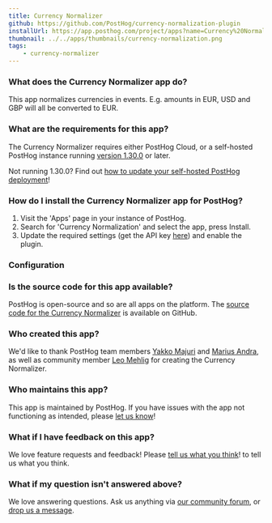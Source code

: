 ```yaml
---
title: Currency Normalizer
github: https://github.com/PostHog/currency-normalization-plugin
installUrl: https://app.posthog.com/project/apps?name=Currency%20Normalization
thumbnail: ../../apps/thumbnails/currency-normalization.png
tags:
    - currency-normalizer
---
```


### What does the Currency Normalizer app do?

This app normalizes currencies in events. E.g. amounts in EUR, USD and GBP will all be converted to EUR.

### What are the requirements for this app?

The Currency Normalizer requires either PostHog Cloud, or a self-hosted PostHog instance running [version 1.30.0](https://posthog.com/blog/the-posthog-array-1-30-0) or later.

Not running 1.30.0? Find out [how to update your self-hosted PostHog deployment](https://posthog.com/docs/runbook/upgrading-posthog)!

### How do I install the Currency Normalizer app for PostHog?

1. Visit the 'Apps' page in your instance of PostHog.
2. Search for 'Currency Normalization' and select the app, press Install.
3. Update the required settings (get the API key [here](https://openexchangerates.org/)) and enable the plugin.

### Configuration

<AppParameters />

### Is the source code for this app available?

PostHog is open-source and so are all apps on the platform. The [source code for the Currency Normalizer](https://github.com/PostHog/currency-normalization-plugin) is available on GitHub.

### Who created this app?

We'd like to thank PostHog team members [Yakko Majuri](https://github.com/yakkomajuri) and [Marius Andra](https://github.com/mariusandra), as well as community member [Leo Mehlig](https://github.com/leoMehlig) for creating the Currency Normalizer.

### Who maintains this app?

This app is maintained by PostHog. If you have issues with the app not functioning as intended, please [let us know](http://app.posthog.com/home#supportModal)!

### What if I have feedback on this app?

We love feature requests and feedback! Please [tell us what you think](http://app.posthog.com/home#supportModal)! to tell us what you think.

### What if my question isn't answered above?

We love answering questions. Ask us anything via [our community forum](/questions), or [drop us a message](http://app.posthog.com/home#supportModal). 
